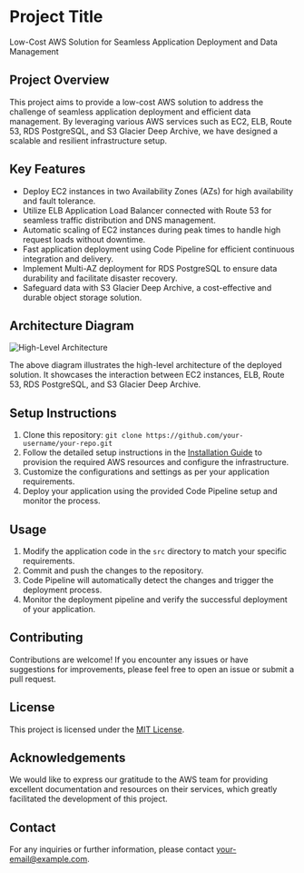 # Project Title

Low-Cost AWS Solution for Seamless Application Deployment and Data Management

## Project Overview

This project aims to provide a low-cost AWS solution to address the challenge of seamless application deployment and efficient data management. By leveraging various AWS services such as EC2, ELB, Route 53, RDS PostgreSQL, and S3 Glacier Deep Archive, we have designed a scalable and resilient infrastructure setup.

## Key Features

- Deploy EC2 instances in two Availability Zones (AZs) for high availability and fault tolerance.
- Utilize ELB Application Load Balancer connected with Route 53 for seamless traffic distribution and DNS management.
- Automatic scaling of EC2 instances during peak times to handle high request loads without downtime.
- Fast application deployment using Code Pipeline for efficient continuous integration and delivery.
- Implement Multi-AZ deployment for RDS PostgreSQL to ensure data durability and facilitate disaster recovery.
- Safeguard data with S3 Glacier Deep Archive, a cost-effective and durable object storage solution.

## Architecture Diagram

![High-Level Architecture](https://www.google.com/url?sa=i&url=https%3A%2F%2Fwww.stormit.cloud%2Fblog%2Faws-high-availability-architecture%2F&psig=AOvVaw2NmQbBAQo14rFTNqjjvfoa&ust=1685514733487000&source=images&cd=vfe&ved=0CBEQjRxqFwoTCPjhr-q1nP8CFQAAAAAdAAAAABAH)

The above diagram illustrates the high-level architecture of the deployed solution. It showcases the interaction between EC2 instances, ELB, Route 53, RDS PostgreSQL, and S3 Glacier Deep Archive.

## Setup Instructions

1. Clone this repository: `git clone https://github.com/your-username/your-repo.git`
2. Follow the detailed setup instructions in the [Installation Guide](installation-guide.md) to provision the required AWS resources and configure the infrastructure.
3. Customize the configurations and settings as per your application requirements.
4. Deploy your application using the provided Code Pipeline setup and monitor the process.

## Usage

1. Modify the application code in the `src` directory to match your specific requirements.
2. Commit and push the changes to the repository.
3. Code Pipeline will automatically detect the changes and trigger the deployment process.
4. Monitor the deployment pipeline and verify the successful deployment of your application.

## Contributing

Contributions are welcome! If you encounter any issues or have suggestions for improvements, please feel free to open an issue or submit a pull request.

## License

This project is licensed under the [MIT License](LICENSE).

## Acknowledgements

We would like to express our gratitude to the AWS team for providing excellent documentation and resources on their services, which greatly facilitated the development of this project.

## Contact

For any inquiries or further information, please contact [your-email@example.com](mailto:your-email@example.com).

